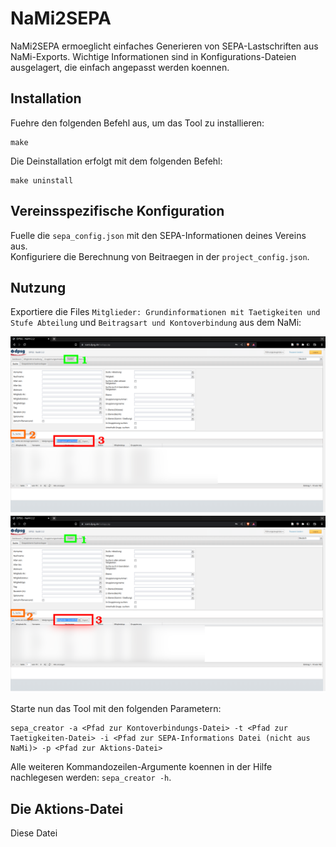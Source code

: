# NaMi2SEPA

NaMi2SEPA ermoeglicht einfaches Generieren von SEPA-Lastschriften aus NaMi-Exports.
Wichtige Informationen sind in Konfigurations-Dateien ausgelagert, die einfach angepasst werden koennen.

## Installation
Fuehre den folgenden Befehl aus, um das Tool zu installieren:
````shell
make
````

Die Deinstallation erfolgt mit dem folgenden Befehl:
````shell
make uninstall
````

## Vereinsspezifische Konfiguration
Fuelle die ``sepa_config.json`` mit den SEPA-Informationen deines Vereins aus. \
Konfiguriere die Berechnung von Beitraegen in der ``project_config.json``.

## Nutzung
Exportiere die Files ``Mitglieder: Grundinformationen mit Taetigkeiten und Stufe Abteilung`` und ``Beitragsart und Kontoverbindung`` aus dem NaMi:

![Taetigkeiten](images/Taetigkeiten_Export.png)
![Kontoverbindungen](images/Grundinfos_Export.png)

Starte nun das Tool mit den folgenden Parametern:
````shell
sepa_creator -a <Pfad zur Kontoverbindungs-Datei> -t <Pfad zur Taetigkeiten-Datei> -i <Pfad zur SEPA-Informations Datei (nicht aus NaMi)> -p <Pfad zur Aktions-Datei>
````
Alle weiteren Kommandozeilen-Argumente koennen in der Hilfe nachlegesen werden: ``sepa_creator -h``.

## Die Aktions-Datei

Diese Datei 
